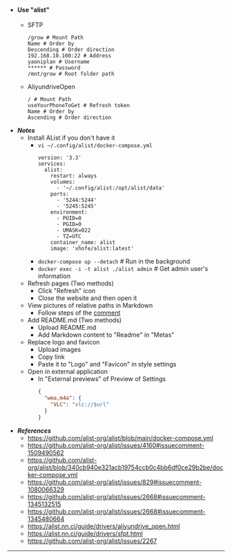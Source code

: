 - #### Use "alist"
    - SFTP
      ```
      /grow # Mount Path
      Name # Order by
      Descending # Order direction
      192.168.10.100:22 # Address
      yaoniplan # Username
      ****** # Password
      /mnt/grow # Root folder path
      ```
    - AliyundriveOpen
      ```
      / # Mount Path
      useYourPhoneToGet # Refresh token
      Name # Order by
      Ascending # Order direction
      ```
- ***Notes***
    - Install AList if you don't have it
        - `vi ~/.config/alist/docker-compose.yml`
          ```
          version: '3.3'
          services:
            alist:
              restart: always
              volumes:
                - '~/.config/alist:/opt/alist/data'
              ports:
                - '5244:5244'
                - '5245:5245'
              environment:
                - PUID=0
                - PGID=0
                - UMASK=022
                - TZ=UTC
              container_name: alist
              image: 'xhofe/alist:latest'
          ```
        - `docker-compose up --detach` # Run in the background
        - `docker exec -i -t alist ./alist admin` # Get admin user's information
    - Refresh pages (Two methods)
        - Click "Refresh" icon
        - Close the website and then open it
    - View pictures of relative paths in Markdown
        - Follow steps of the [comment](https://github.com/alist-org/alist/issues/996#issuecomment-1404824642)
    - Add README.md (Two methods)
        - Upload README.md
        - Add Markdown content to "Readme" in "Metas"
    - Replace logo and favicon
        - Upload images
        - Copy link
        - Paste it to "Logo" and "Favicon" in style settings
    - Open in external application
        - In "External previews" of Preview of Settings
          ```json
          {
            "wma,m4a": {
              "VLC": "vlc://$url"
            }
          }
          ```
- ***References***
    - https://github.com/alist-org/alist/blob/main/docker-compose.yml
    - https://github.com/alist-org/alist/issues/4160#issuecomment-1509490562
    - https://github.com/alist-org/alist/blob/340cb940e321acb19754ccb0c4bb6df0ce29b2be/docker-compose.yml
    - https://github.com/alist-org/alist/issues/829#issuecomment-1080066329
    - https://github.com/alist-org/alist/issues/2668#issuecomment-1345132515
    - https://github.com/alist-org/alist/issues/2668#issuecomment-1345480664
    - https://alist.nn.ci/guide/drivers/aliyundrive_open.html
    - https://alist.nn.ci/guide/drivers/sfpt.html
    - https://github.com/alist-org/alist/issues/2267
- ---
